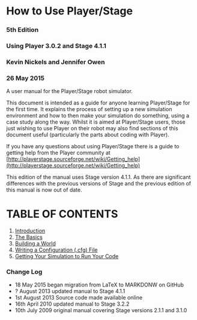 # How to Use Player/Stage
### 5th Edition
### Using Player 3.0.2 and Stage 4.1.1
### Kevin Nickels and Jennifer Owen
### 26 May 2015

A user manual for the Player/Stage robot simulator.

This document is intended as a guide for anyone learning Player/Stage for the
first time. It explains the process of setting up a new simulation
environment and how to then make your simulation do something, using a case
study along the way. Whilst it is aimed at Player/Stage users, those just wishing
to use Player on their robot may also find sections of this document useful
(particularly the parts about coding with Player).

If you have any questions about using Player/Stage there is a guide to getting
help from the Player community at
[http://playerstage.sourceforge.net/wiki/Getting_help](http://playerstage.sourceforge.net/wiki/Getting_help)

This edition of the manual uses Stage version 4.1.1.  As there are
significant differences with the previous versions of Stage and the
previous edition of this manual is now out of date. 

# TABLE OF CONTENTS
1. [Introduction](INTRO.md)
2. [The Basics](BASICS.md)
3. [Building a World](WORLDFILES.md)
4. [Writing a Configuration (.cfg) File](CFGFILES.md)
5. [Getting Your Simulation to Run Your Code](CONTROLLERS.md)

### Change Log
* 18 May 2015 began migration from LaTeX to MARKDONW on GitHub
* ? August 2013 updated manual to Stage 4.1.1
* 1st August 2013 Source code made available online
* 16th April 2010 updated manual to Stage 3.2.2
* 10th July 2009 original manual covering Stage versions 2.1.1 and 3.1.0
